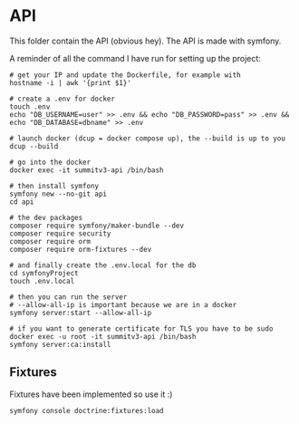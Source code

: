 # API

This folder contain the API (obvious hey). 
The API is made with symfony.


A reminder of all the command I have run for setting up the project:
```shell
# get your IP and update the Dockerfile, for example with
hostname -i | awk '{print $1}'

# create a .env for docker
touch .env
echo "DB_USERNAME=user" >> .env && echo "DB_PASSWORD=pass" >> .env && echo "DB_DATABASE=dbname" >> .env

# launch docker (dcup = docker compose up), the --build is up to you
dcup --build

# go into the docker
docker exec -it summitv3-api /bin/bash

# then install symfony
symfony new --no-git api
cd api

# the dev packages
composer require symfony/maker-bundle --dev
composer require security
composer require orm
composer require orm-fixtures --dev

# and finally create the .env.local for the db
cd symfonyProject
touch .env.local

# then you can run the server
# --allow-all-ip is important because we are in a docker
symfony server:start --allow-all-ip

# if you want to generate certificate for TLS you have to be sudo
docker exec -u root -it summitv3-api /bin/bash
symfony server:ca:install
```

## Fixtures

Fixtures have been implemented so use it :) 

```shell
symfony console doctrine:fixtures:load
```